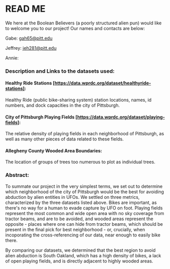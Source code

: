 # READ ME
We here at the Boolean Believers (a poorly structured alien pun) would like to welcome you to our project! Our names and contacts are below:

Gabe: gah65@pitt.edu

Jeffrey: jeh281@pitt.edu

Annie: 

### Description and Links to the datasets used:

#### Healthy Ride Stations [https://data.wprdc.org/dataset/healthyride-stations]: 
Healthy Ride (public bike-sharing system) station locations, names, id numbers, and dock capacities in the city of Pittsburgh.

#### City of Pittsburgh Playing Fields [https://data.wprdc.org/dataset/playing-fields]:
The relative density of playing fields in each neighborhood of Pittsburgh, as well as many other pieces of data related to these fields.

#### Allegheny County Wooded Area Boundaries:
The location of groups of trees too numerous to plot as individual trees.

### Abstract: 
To summate our project in the very simplest terms, we set out to determine which neighborhood of the city of Pittsburgh would be the best for avoiding abduction by alien entities in UFOs. We settled on three metrics, characterized by the three datasets listed above. Bikes are important, as there's no way for a human to evade capture by UFO on foot. Playing fields represent the most common and wide open area with no sky coverage from tractor beams, and are to be avoided, and wooded areas represent the opposite - places where one can hide from tractor beams, which should be present in the final pick for best neighborhood - or, crucially, when incoporating the cross-referencing of our data, near enough to easily bike there.

By comparing our datasets, we determined that the best region to avoid alien abduction is South Oakland, which has a high density of bikes, a lack of open playing fields, and is directly adjacent to highly wooded areas.
